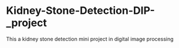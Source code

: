 # Kidney-Stone-Detection-DIP-_project
This a kidney stone detection mini project in digital image processing
